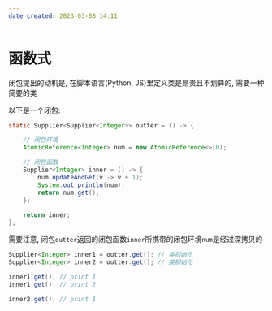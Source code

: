 ```yaml
---
date created: 2023-03-08 14:11
---
```


# 函数式

闭包提出的动机是, 在脚本语言(Python, JS)里定义类是昂贵且不划算的, 需要一种简要的类

以下是一个闭包:

```java
static Supplier<Supplier<Integer>> outter = () -> {  

    // 闭包环境
    AtomicReference<Integer> num = new AtomicReference<>(0);  

    // 闭包函数
    Supplier<Integer> inner = () -> {  
        num.updateAndGet(v -> v + 1);  
        System.out.println(num);  
        return num.get();  
    };  
  
    return inner;  
};
```

需要注意, 闭包`outter`返回的闭包函数`inner`所携带的闭包环境`num`是经过深拷贝的

```java
Supplier<Integer> inner1 = outter.get(); // 类初始化
Supplier<Integer> inner2 = outter.get(); // 类初始化

inner1.get(); // print 1
inner1.get(); // print 2

inner2.get(); // print 1
```

